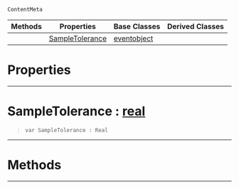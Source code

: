 `ContentMeta`

|Methods|Properties|Base Classes|Derived Classes|
|---|---|---|---|
| |[SampleTolerance](richanimation.md#sampletolerance-zilch-eng)|[eventobject](eventobject.md)| |


 #  Properties


---  
 #  SampleTolerance : [real](../nada_base_types/real.md)

> 
> ```TS:Nada
> var SampleTolerance : Real


---  
 #  Methods


---  
 

 